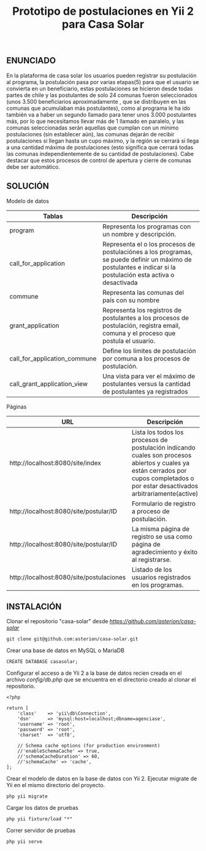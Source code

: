 <p align="center">
    <h1 align="center">Prototipo de postulaciones en Yii 2 para Casa Solar</h1>
    <br>
</p>

ENUNCIADO
---------

En la plataforma de casa solar los usuarios pueden registrar su postulación al programa, la postulación pasa por
varias etapas(5) para que el usuario se convierta en un beneficiario, estas postulaciones se hicieron desde todas
partes de chile y las postulantes de solo 24 comunas fueron seleccionados (unos 3.500 beneficiarios
aproximadamente , que se distribuyen en las comunas que acumulaban más postulantes), como al programa le ha
ido también va a haber un segundo llamado para tener unos 3.000 postulantes más, por lo que necesitamos llevar
más de 1 llamado en paralelo, y las comunas seleccionadas serán aquellas que cumplan con un mínimo
postulaciones (sin establecer aún), las comunas dejarán de recibir postulaciones si llegan hasta un cupo máximo,
y la región se cerrará si llega a una cantidad máxima de postulaciones (esto significa que cerrará todas las
comunas independientemente de su cantidad de postulaciones). Cabe destacar que estos procesos de control de
apertura y cierre de comunas debe ser automático.


SOLUCIÓN
--------

Modelo de datos

| Tablas                       | Descripción |
|------------------------------|-------------|
| program                      |Representa los programas con un nombre y descripción.|
| call_for_application         |Representa el o los procesos de postulaciónes a los programas, se puede definir un máximo de postulantes e indicar si la postulación esta activa o desactivada|
| commune                      |Representa las comunas del país con su nombre|
| grant_application            |Representa los registros de postulantes a los procesos de postulación, registra email, comuna y el proceso que postula el usuario.|
| call_for_application_commune |Define los limites de postulación por comuna a los procesos de postulación.|
| call_grant_application_view  |Una vista para ver el máximo de postulantes versus la cantidad de postulantes ya registrados|

Páginas

| URL | Descripción |
|-----|-------------|
| http://localhost:8080/site/index | Lista los todos los procesos de postulación indicando cuales son procesos abiertos y cuales ya están cerrados por cupos completados o por estar desactivados arbitrariamente(active) |
| http://localhost:8080/site/postular/ID | Formulario de registro a proceso de postulación. |
| http://localhost:8080/site/postular/ID | La misma página de registro se usa como página de agradecimiento y éxito al registrarse. |
| http://localhost:8080/site/postulaciones | Listado de los usuarios registrados en los programas. |

INSTALACIÓN
-----------

Clonar el repositorio "casa-solar" desde *https://github.com/asterion/casa-solar*

```
git clone git@github.com:asterion/casa-solar.git
```

Crear una base de datos en MySQL o MariaDB

```
CREATE DATABASE casasolar;
```

Configurar el acceso a de Yii 2 a la base de datos recien creada en el archivo
*config/db.php* que se encuentra en el directorio creado al clonar el repositorio.

```
<?php

return [
    'class'    => 'yii\db\Connection',
    'dsn'      => 'mysql:host=localhost;dbname=agenciase',
    'username' => 'root',
    'password' => 'root',
    'charset'  => 'utf8',

    // Schema cache options (for production environment)
    //'enableSchemaCache' => true,
    //'schemaCacheDuration' => 60,
    //'schemaCache' => 'cache',
];
```

Crear el modelo de datos en la base de datos con Yii 2. Ejecutar migrate de Yii
en el mismo directorio del proyecto.

```
php yii migrate
```

Cargar los datos de pruebas

```
php yii fixture/load "*"
```

Correr servidor de pruebas

```
php yii serve
```
